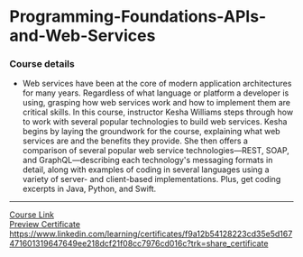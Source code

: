 # Programming-Foundations-APIs-and-Web-Services
### Course details
- Web services have been at the core of modern application architectures for many years. Regardless of what language or platform a developer is using, grasping how web services work and how to implement them are critical skills. In this course, instructor Kesha Williams steps through how to work with several popular technologies to build web services. Kesha begins by laying the groundwork for the course, explaining what web services are and the benefits they provide. She then offers a comparison of several popular web service technologies—REST, SOAP, and GraphQL—describing each technology's messaging formats in detail, along with examples of coding in several languages using a variety of server- and client-based implementations. Plus, get coding excerpts in Java, Python, and Swift.
-------------------------------
[Course Link](https://www.linkedin.com/learning/programming-foundations-apis-and-web-services?resume=false)
<br>[Preview Certificate]() https://www.linkedin.com/learning/certificates/f9a12b54128223cd35e5d167471601319647649ee218dcf21f08cc7976cd016c?trk=share_certificate
